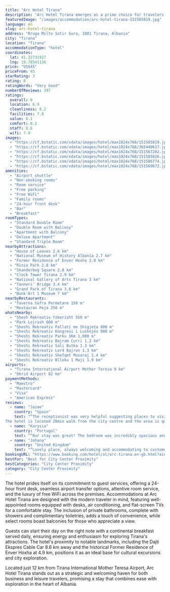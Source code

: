 ```yaml
---
title: "Arc Hotel Tirana"
description: "Arc Hotel Tirana emerges as a prime choice for travelers seeking a blend of comfort and convenience in Albania's vibrant capital."
featuredImage: "/images/accommodation/arc-hotel-tirana-151585019.jpg"
language: en
slug: arc-hotel-tirana
address: "Rruga Milto Sotir Gura, 1001 Tirana, Albania"
city: "Tirana"
location: "Tirana"
accommodationType: "hotel"
coordinates:
  lat: 41.32731927
  lng: 19.78541136
price: "US$45"
priceFrom: 45
starRating: 3
rating: 8
ratingWords: "Very Good"
numberOfReviews: 397
ratings:
  overall: 8
  location: 6.9
  cleanliness: 8.2
  facilities: 7.8
  value: 8.1
  comfort: 8.2
  staff: 8.6
  wifi: 7.9
images:
  - "https://cf.bstatic.com/xdata/images/hotel/max1024x768/151585019.jpg?k=1ff2ee4db03e3eeb1251db51cebbd637c2dcfab2f8a1f9c5a40f4f4e8b4c726f&o=&hp=1"
  - "https://cf.bstatic.com/xdata/images/hotel/max1024x768/365440617.jpg?k=71451e88bdced4314966743825fc51a2129ff48592886d5f1b3559d355f177d7&o=&hp=1"
  - "https://cf.bstatic.com/xdata/images/hotel/max1024x768/151567282.jpg?k=40a12c197805e0a3c96c15b33957a2938edecfacac75ea2089bd1d4ef8e127bc&o=&hp=1"
  - "https://cf.bstatic.com/xdata/images/hotel/max1024x768/151585026.jpg?k=cb379f6ec843c77a487695aea8714ba1a568b975c639fa8598db0f2c14d9d309&o=&hp=1"
  - "https://cf.bstatic.com/xdata/images/hotel/max1024x768/151586774.jpg?k=88318fc57ec46e941f71d09cb2d68e259d49c692024a68940afe17753b3a55ba&o=&hp=1"
  - "https://cf.bstatic.com/xdata/images/hotel/max1024x768/151569672.jpg?k=de8d738beb7330687e0186deddb716008371183898c8221dc7537ca795a06f45&o=&hp=1"
amenities:
  - "Airport shuttle"
  - "Non-smoking rooms"
  - "Room service"
  - "Free parking"
  - "Free WiFi"
  - "Family rooms"
  - "24-hour front desk"
  - "Bar"
  - "Breakfast"
roomTypes:
  - "Standard Double Room"
  - "Double Room with Balcony"
  - "Apartment with Balcony"
  - "Deluxe Apartment"
  - "Standard Triple Room"
nearbyAttractions:
  - "House of Leaves 2.6 km"
  - "National Museum of History Albania 2.7 km"
  - "Former Residence of Enver Hoxha 2.8 km"
  - "Rinia Park 2.8 km"
  - "Skanderbeg Square 2.8 km"
  - "Clock Tower Tirana 2.9 km"
  - "National Gallery of Arts Tirana 3 km"
  - "Tanners' Bridge 3.4 km"
  - "Grand Park of Tirana 3.8 km"
  - "Bunk'Art 1 Museum 7 km"
nearbyRestaurants:
  - "Taverna Sofra Permetare 150 m"
  - "Restauran Peja 250 m"
whatsNearby:
  - "Shesh Rekreativ Yzberisht 550 m"
  - "Park Lojrash 600 m"
  - "Sheshi Rekreativ Pallati me Shigjeta 800 m"
  - "Sheshi Rekreativ Kongresi i Lushnjës 900 m"
  - "Sheshi Rekreativ Parku 1Km 1,000 m"
  - "Sheshi Rekreativ Bajram Curri 1.2 km"
  - "Sheshi Rekreativ Sali Butka 1.3 km"
  - "Sheshi Rekreativ Lord Bajron 1.3 km"
  - "Sheshi Rekreativ Shefqet Musaraj 1.4 km"
  - "Sheshi Rekreativ Blloku 1 Maji 1.9 km"
airports:
  - "Tirana International Airport Mother Teresa 9 km"
  - "Ohrid Airport 82 km"
paymentMethods:
  - "Maestro"
  - "Mastercard"
  - "Visa"
  - "American Express"
reviews:
  - name: "Jaime"
    country: "Spain"
    text: "“The receptionist was very helpful suggesting places to visit in the city centre. The bed was comfortable and big.
The hotel is located 20min walk from the city centre and the area is quiet.”"
  - name: "Karysia"
    country: "Portugal"
    text: "“Our stay was great! The bedroom was incredibly spacious and super comfy. The staff was friendly and always ready to help (one of them went the extra mile to assist us in communicating with the taxi driver). We loved that they offered a breakfast...”"
  - name: "Johana"
    country: "United Kingdom"
    text: "“Lovely place, always welcoming and accommodating to customers needs. My go to place everytime I travel to Tirana”"
bookingURL: "https://www.booking.com/hotel/al/arc-tirana.en-gb.html?aid=8035640"
bestFor: "Best for City Center Proximity"
bestCategories: "City Center Proximity"
category: "City Center Proximity"
---
```


The hotel prides itself on its commitment to guest services, offering a 24-hour front desk, seamless airport transfer options, attentive room service, and the luxury of free WiFi across the premises. Accommodations at Arc Hotel Tirana are designed with the modern traveler in mind, featuring well-appointed rooms equipped with desks, air conditioning, and flat-screen TVs for a comfortable stay. The inclusion of private bathrooms, complete with showers and complimentary toiletries, adds a touch of convenience, while select rooms boast balconies for those who appreciate a view.

Guests can start their day on the right note with a continental breakfast served daily, ensuring energy and enthusiasm for exploring Tirana's attractions. The hotel's proximity to notable landmarks, including the Dajti Ekspres Cable Car 8.6 km away and the historical Former Residence of Enver Hoxha at 4.9 km, positions it as an ideal base for cultural excursions and city exploration.

Located just 12 km from Tirana International Mother Teresa Airport, Arc Hotel Tirana stands out as a strategic and welcoming haven for both business and leisure travelers, promising a stay that combines ease with exploration in the heart of Albania.